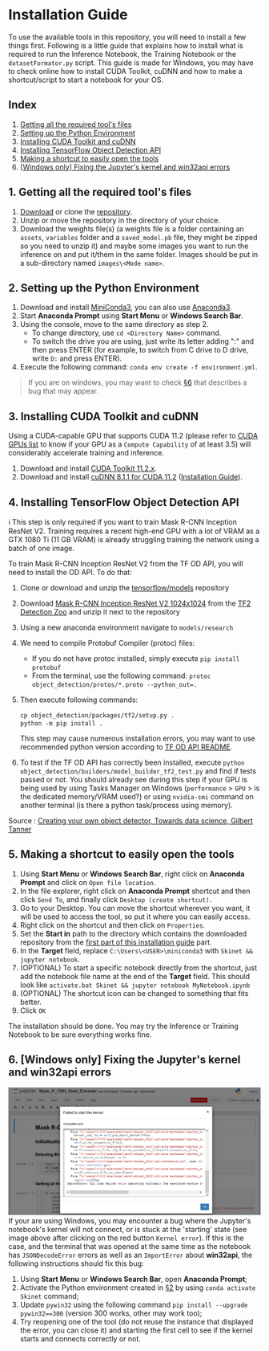 # Installation Guide

To use the available tools in this repository, you will need to install a few things first. Following is a little guide that explains how to install what is required to run the Inference Notebook, the Training Notebook or the `datasetFormator.py` script. This guide is made for Windows, you may have to check online how to install CUDA Toolkit, cuDNN and how to make a shortcut/script to start a notebook for your OS.

## Index
1. [Getting all the required tool's files](#1-getting-all-the-required-tools-files)
2. [Setting up the Python Environment](#2-setting-up-the-python-environment)
3. [Installing CUDA Toolkit and cuDNN](#3-installing-cuda-toolkit-and-cudnn)
4. [Installing TensorFlow Object Detection API](#4-installing-tensorflow-object-detection-api)
5. [Making a shortcut to easily open the tools](#5-making-a-shortcut-to-easily-open-the-tools)
6. [[Windows only] Fixing the Jupyter's kernel and win32api errors](#6-windows-only-fixing-the-jupyters-kernel-and-win32api-errors)

## 1. Getting all the required tool's files
1. [Download](../../../archive/refs/heads/stable.zip) or clone the [repository](../../../).
2. Unzip or move the repository in the directory of your choice.
3. Download the weights file(s) (a weights file is a folder containing an `assets`, `variables` folder and a `saved_model.pb` file, they might be zipped so you need to unzip it) and maybe some images you want to run the inference on and put it/them in the same folder. Images should be put in a sub-directory named `images\<Mode name>`.

## 2. Setting up the Python Environment
1. Download and install [MiniConda3](https://conda.io/en/latest/miniconda), you can also use [Anaconda3](https://www.anaconda.com/products/individual#Downloads).
2. Start **Anaconda Prompt** using **Start Menu** or **Windows Search Bar**.  
3. Using the console, move to the same directory as step 2. 
    * To change directory, use `cd <Directory Name>` command.
    * To switch the drive you are using, just write its letter adding ":" and then press ENTER (for example, to switch from C drive to D drive, write `D:` and press ENTER).  
4. Execute the following command: `conda env create -f environment.yml`.

> If you are on windows, you may want to check [§6](#6-windows-only-fixing-the-jupyters-kernel-and-win32api-errors) that describes a bug that may appear.

## 3. Installing CUDA Toolkit and cuDNN
Using a CUDA-capable GPU that supports CUDA 11.2 (please refer to [CUDA GPUs list](https://developer.nvidia.com/cuda-gpus) to know if your GPU as a `Compute Capability` of at least 3.5) will considerably accelerate training and inference.

1. Download and install [CUDA Toolkit 11.2.x](https://developer.nvidia.com/cuda-toolkit-archive).
2. Download and install [cuDNN 8.1.1 for CUDA 11.2](https://developer.nvidia.com/rdp/cudnn-archive) ([Installation Guide](https://docs.nvidia.com/deeplearning/cudnn/install-guide/index.html)).


## 4. Installing TensorFlow Object Detection API
:information_source: This step is only required if you want to train Mask R-CNN Inception ResNet V2. Training requires a recent high-end GPU with a lot of VRAM as a GTX 1080 Ti (11 GB VRAM) is already struggling training the network using ​a batch of one image.

To train Mask R-CNN Inception ResNet V2 from the TF OD API, you will need to install the OD API. To do that:

1. Clone or download and unzip the [tensorflow/models](https://github.com/tensorflow/models) repository 

2. Download [Mask R-CNN Inception ResNet V2 1024x1024](http://download.tensorflow.org/models/object_detection/tf2/20200711/mask_rcnn_inception_resnet_v2_1024x1024_coco17_gpu-8.tar.gz) from the [TF2 Detection Zoo](https://github.com/tensorflow/models/blob/master/research/object_detection/g3doc/tf2_detection_zoo.md) and unzip it next to the repository

3. Using a new anaconda environment navigate to `models/research` 

4. We need to compile Protobuf Compiler (protoc) files:
    * If you do not have protoc installed, simply execute `pip install protobuf`
    * From the terminal, use the following command: `protoc object_detection/protos/*.proto --python_out=.`

5. Then execute following commands:

    ```shell
    cp object_detection/packages/tf2/setup.py .
    python -m pip install .
    ```
    This step may cause numerous installation errors, you may want to use recommended python version according to [TF OD API README](https://github.com/tensorflow/models/blob/master/research/object_detection/README.md).

6. To test if the TF OD API has correctly been installed, execute `python object_detection/builders/model_builder_tf2_test.py` and find if tests passed or not. You should already see during this step if your GPU is being used by using Tasks Manager on Windows (`performance` > `GPU` > is the dedicated memory/VRAM used?) or using `nvidia-smi` command on another terminal (is there a python task/process using memory).

Source : [Creating your own object detector, Towards data science, Gilbert Tanner](https://towardsdatascience.com/creating-your-own-object-detector-ad69dda69c85)

## 5. Making a shortcut to easily open the tools
1. Using **Start Menu** or **Windows Search Bar**, right click on **Anaconda Prompt** and click on `Open file location`.
2. In the file explorer, right click on **Anaconda Prompt** shortcut and then click `Send To`, and finally click `Desktop (create shortcut)`.
3. Go to your Desktop. You can move the shortcut wherever you want, it will be used to access the tool, so put it where you can easily access.
4. Right click on the shortcut and then click on `Properties`.
5. Set the **Start in** path to the directory which contains the downloaded repository from the [first part of this installation guide](#1-getting-all-the-required-tools-files) part.
6. In the **Target** field, replace `C:\Users\<USER>\miniconda3` with `Skinet && jupyter notebook`.
7. (OPTIONAL) To start a specific notebook directly from the shortcut, just add the notebook file name at the end of the **Target** field. This should look like `activate.bat Skinet && jupyter notebook MyNotebook.ipynb`
8. (OPTIONAL) The shortcut icon can be changed to something that fits better.
9. Click `OK`

The installation should be done. You may try the Inference or Training Notebook to be sure everything works fine.

## 6. [Windows only] Fixing the Jupyter's kernel and win32api errors
![Jupyter's kernel's bug](img/jupyter_win32api_error.png)	If your are using Windows, you may encounter a bug where the Jupyter's notebook's kernel will not connect, or is stuck at the 'starting' state (see image above after clicking on the red button `Kernel error`). If this is the case, and the terminal that was opened at the same time as the notebook has `JSONDecodeError` errors as well as an `ImportError` about **win32api**, the following instructions should fix this bug:

1. Using **Start Menu** or **Windows Search Bar**, open **Anaconda Prompt**;
2. Activate the Python environment created in [§2](#2-setting-up-the-python-environment) by using `conda activate Skinet` command;
3. Update `pywin32` using the following command `pip install --upgrade pywin32==300` (version 300 works, other may work too);
4. Try reopening one of the tool (do not reuse the instance that displayed the error, you can close it) and starting the first cell to see if the kernel starts and connects correctly or not.

